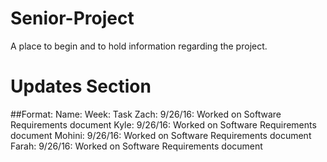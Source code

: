# Senior-Project
A place to begin and to hold information regarding the project. 

# Updates Section
##Format: Name: Week: Task
    Zach: 9/26/16: Worked on Software Requirements document
    Kyle: 9/26/16: Worked on Software Requirements document
    Mohini: 9/26/16: Worked on Software Requirements document
    Farah: 9/26/16: Worked on Software Requirements document
